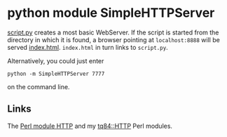 # python module SimpleHTTPServer

[script.py](https://github.com/ReneNyffenegger/about-python/blob/master/standard-library/SimpleHTTPServer/script.py) creates a most basic WebServer. If the script is started
from the directory in which it is found, a browser pointing at `localhost:8888` will be served
[index.html](https://github.com/ReneNyffenegger/about-python/blob/master/standard-library/SimpleHTTPServer/index.html). `index.html` in turn links to `script.py`.


Alternatively, you could just enter

    python -m SimpleHTTPServer 7777

on the command line.


## Links

The [Perl module HTTP](https://github.com/ReneNyffenegger/PerlModules/tree/master/HTTP) and
my [tq84::HTTP](https://github.com/ReneNyffenegger/perl-tcp/tree/master/tq84/HTTP) Perl modules.
